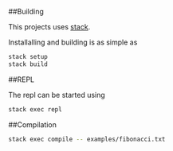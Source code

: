 
##Building

This projects uses [stack](https://docs.haskellstack.org/en/stable/README/). 

Installalling and building is as simple as 

```sh
stack setup
stack build
```

##REPL

The repl can be started using 

```sh
stack exec repl
```

##Compilation

```sh 
stack exec compile -- examples/fibonacci.txt
```
